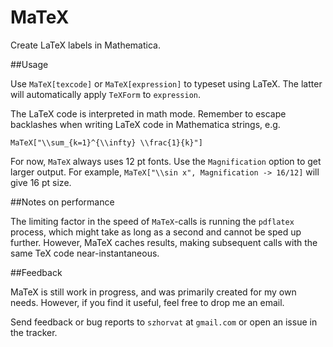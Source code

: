 # MaTeX

Create LaTeX labels in Mathematica.

##Usage

Use `MaTeX[texcode]` or `MaTeX[expression]` to typeset using LaTeX.  The latter will automatically apply `TeXForm` to `expression`.

The LaTeX code is interpreted in math mode.  Remember to escape backlashes when writing LaTeX code in Mathematica strings, e.g. 

    MaTeX["\\sum_{k=1}^{\\infty} \\frac{1}{k}"]

For now, `MaTeX` always uses 12 pt fonts.  Use the `Magnification` option to get larger output.  For example, `MaTeX["\\sin x", Magnification -> 16/12]` will give 16 pt size.

##Notes on performance

The limiting factor in the speed of `MaTeX`-calls is running the `pdflatex` process, which might take as long as a second and cannot be sped up further.  However, MaTeX caches results, making subsequent calls with the same TeX code near-instantaneous.

##Feedback

MaTeX is still work in progress, and was primarily created for my own needs.  However, if you find it useful, feel free to drop me an email.

Send feedback or bug reports to `szhorvat` at `gmail.com` or open an issue in the tracker.
